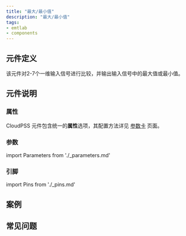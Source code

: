 ```yaml
---
title: "最大/最小值"
description: "最大/最小值"
tags:
- emtlab
- components
---
```


## 元件定义
该元件对2-7个一维输入信号进行比较，并输出输入信号中的最大值或最小值。

## 元件说明



### 属性

CloudPSS 元件包含统一的**属性**选项，其配置方法详见 [参数卡](docs/documents/software/10-xstudio/20-simstudio/40-workbench/20-function-zone/30-design-tab/30-param-panel/index.md) 页面。

### 参数

import Parameters from './_parameters.md'

<Parameters/>

### 引脚

import Pins from './_pins.md'

<Pins/>

## 案例

## 常见问题

